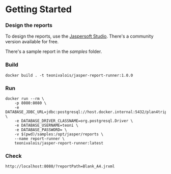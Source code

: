 # Getting Started

### Design the reports
To design the reports, use the [Jaspersoft Studio](https://community.jaspersoft.com/project/jaspersoft-studio). There's a community version available for free.

There's a sample report in the *samples* folder.

### Build
```
docker build . -t teonivalois/jasper-report-runner:1.0.0
```

### Run
```
docker run --rm \
	-p 8080:8080 \
	-e DATABASE_JDBC_URL=jdbc:postgresql://host.docker.internal:5432/plan4trip \
	-e DATABASE_DRIVER_CLASSNAME=org.postgresql.Driver \
	-e DATABASE_USERNAME=teoni \
	-e DATABASE_PASSWORD= \
	-v $(pwd)/samples:/opt/jasper/reports \
	--name report-runner \
	teonivalois/jasper-report-runner:latest
```
	
### Check
```
http://localhost:8080/?reportPath=Blank_A4.jrxml
```
